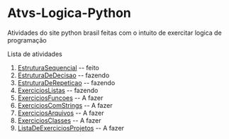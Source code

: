 # Atvs-Logica-Python

Atividades do site python brasil feitas com o intuito de exercitar logica de programação

Lista de atividades

1. [EstruturaSequencial](https://wiki.python.org.br/EstruturaSequencial) -- feito
2. [EstruturaDeDecisao](https://wiki.python.org.br/EstruturaDeDecisao) -- fazendo
3. [EstruturaDeRepeticao](https://wiki.python.org.br/EstruturaDeRepeticao) -- fazendo
4. [ExerciciosListas](https://wiki.python.org.br/ExerciciosListas) -- fazendo
5. [ExerciciosFuncoes](https://wiki.python.org.br/ExerciciosFuncoes) -- A fazer
6. [ExerciciosComStrings](https://wiki.python.org.br/ExerciciosComStrings) -- A fazer
7. [ExerciciosArquivos](https://wiki.python.org.br/ExerciciosArquivos) -- A fazer
8. [ExerciciosClasses](https://wiki.python.org.br/ExerciciosClasses) -- A fazer
9. [ListaDeExerciciosProjetos](https://wiki.python.org.br/ListaDeExerciciosProjetos) -- A fazer
